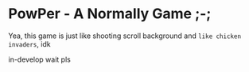 # PowPer - A Normally Game ;-;
Yea, this game is just like shooting scroll background and `like chicken invaders`, idk

in-develop wait pls